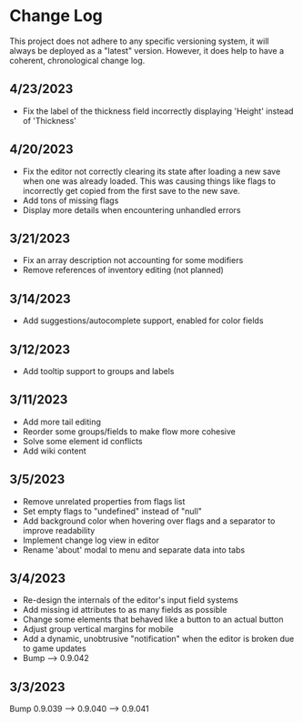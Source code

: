 # Change Log
This project does not adhere to any specific versioning system, it will always be deployed as a "latest" version.
However, it does help to have a coherent, chronological change log.

## 4/23/2023
- Fix the label of the thickness field incorrectly displaying 'Height' instead of 'Thickness'

## 4/20/2023
- Fix the editor not correctly clearing its state after loading a new save when one was already loaded. This was causing things like flags to incorrectly get copied from the first save to the new save.
- Add tons of missing flags
- Display more details when encountering unhandled errors

## 3/21/2023
- Fix an array description not accounting for some modifiers
- Remove references of inventory editing (not planned)

## 3/14/2023
- Add suggestions/autocomplete support, enabled for color fields

## 3/12/2023
- Add tooltip support to groups and labels

## 3/11/2023
- Add more tail editing
- Reorder some groups/fields to make flow more cohesive
- Solve some element id conflicts
- Add wiki content

## 3/5/2023
- Remove unrelated properties from flags list
- Set empty flags to "undefined" instead of "null"
- Add background color when hovering over flags and a separator to improve readability
- Implement change log view in editor
- Rename 'about' modal to menu and separate data into tabs

## 3/4/2023
- Re-design the internals of the editor's input field systems
- Add missing id attributes to as many fields as possible
- Change some elements that behaved like a button to an actual button
- Adjust group vertical margins for mobile
- Add a dynamic, unobtrusive "notification" when the editor is broken due to game updates
- Bump --> 0.9.042

## 3/3/2023
Bump 0.9.039 --> 0.9.040 --> 0.9.041
